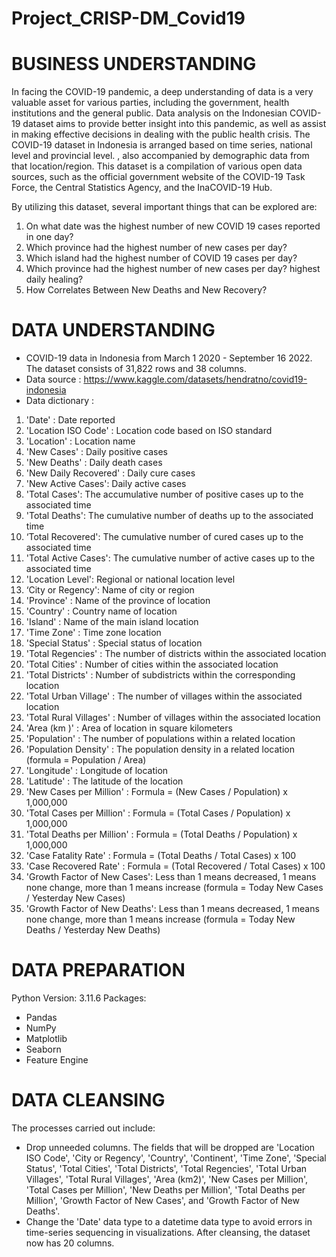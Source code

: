 # Project_CRISP-DM_Covid19

# **BUSINESS UNDERSTANDING**

In facing the COVID-19 pandemic, a deep understanding of data is a very valuable asset for various parties, including the government, health institutions and the general public. Data analysis on the Indonesian COVID-19 dataset aims to provide better insight into this pandemic, as well as assist in making effective decisions in dealing with the public health crisis. The COVID-19 dataset in Indonesia is arranged based on time series, national level and provincial level. , also accompanied by demographic data from that location/region. This dataset is a compilation of various open data sources, such as the official government website of the COVID-19 Task Force, the Central Statistics Agency, and the InaCOVID-19 Hub.

By utilizing this dataset, several important things that can be explored are:
1. On what date was the highest number of new COVID 19 cases reported in one day?
2. Which province had the highest number of new cases per day?
3. Which island had the highest number of COVID 19 cases per day?
4. Which province had the highest number of new cases per day? highest daily healing?
5. How Correlates Between New Deaths and New Recovery?

# **DATA UNDERSTANDING**

- COVID-19 data in Indonesia from March 1 2020 - September 16 2022. The dataset consists of 31,822 rows and 38 columns.
- Data source : https://www.kaggle.com/datasets/hendratno/covid19-indonesia
- Data dictionary :
1. 'Date' : Date reported
2. 'Location ISO Code' : Location code based on ISO standard
3. 'Location' : Location name
4. 'New Cases' : Daily positive cases
5. 'New Deaths' : Daily death cases
6. 'New Daily Recovered' : Daily cure cases
7. 'New Active Cases': Daily active cases
8. 'Total Cases': The accumulative number of positive cases up to the associated time
9. 'Total Deaths': The cumulative number of deaths up to the associated time
10. ‘Total Recovered': The cumulative number of cured cases up to the associated time
11. 'Total Active Cases': The cumulative number of active cases up to the associated time
12. 'Location Level': Regional or national location level
13. ‘City or Regency': Name of city or region
14. 'Province' : Name of the province of location
15. 'Country' : Country name of location
16. 'Island' : Name of the main island location
17. 'Time Zone' : Time zone location
18. 'Special Status' : Special status of location
19. 'Total Regencies' : The number of districts within the associated location
20. 'Total Cities' : Number of cities within the associated location
21. 'Total Districts' : Number of subdistricts within the corresponding location
22. 'Total Urban Village' : The number of villages within the associated location
23. 'Total Rural Villages' : Number of villages within the associated location
24. 'Area (km  )' : Area of location in square kilometers
25. 'Population' : The number of populations within a related location
26. 'Population Density' : The population density in a related location (formula = Population / Area)
27. 'Longitude' : Longitude of location
28. 'Latitude' : The latitude of the location
29. 'New Cases per Million' : Formula = (New Cases / Population) x 1,000,000
30. 'Total Cases per Million' : Formula = (Total Cases / Population) x 1,000,000
31. 'Total Deaths per Million' : Formula = (Total Deaths / Population) x 1,000,000
32. 'Case Fatality Rate' : Formula = (Total Deaths / Total Cases) x 100
33. 'Case Recovered Rate' : Formula = (Total Recovered / Total Cases) x 100
34. 'Growth Factor of New Cases': Less than 1 means decreased, 1 means none change, more than 1 means increase (formula = Today New Cases / Yesterday New Cases)
35. 'Growth Factor of New Deaths': Less than 1 means decreased, 1 means none change, more than 1 means increase (formula = Today New Deaths / Yesterday New Deaths)

# **DATA PREPARATION**
Python Version: 3.11.6
Packages:
- Pandas
- NumPy
- Matplotlib
- Seaborn
- Feature Engine
  
# DATA CLEANSING
The processes carried out include:
- Drop unneeded columns. The fields that will be dropped are 'Location ISO Code', 'City or Regency', 'Country', 'Continent', 'Time Zone', 'Special Status', 'Total Cities', 'Total Districts', 'Total Regencies', 'Total Urban Villages', 'Total Rural Villages', 'Area (km2)', 'New Cases per Million', 'Total Cases per Million', 'New Deaths per Million', 'Total Deaths per Million', 'Growth Factor of New Cases', and 'Growth Factor of New Deaths'.
- Change the 'Date' data type to a datetime data type to avoid errors in time-series sequencing in visualizations.
After cleansing, the dataset now has 20 columns.

#
